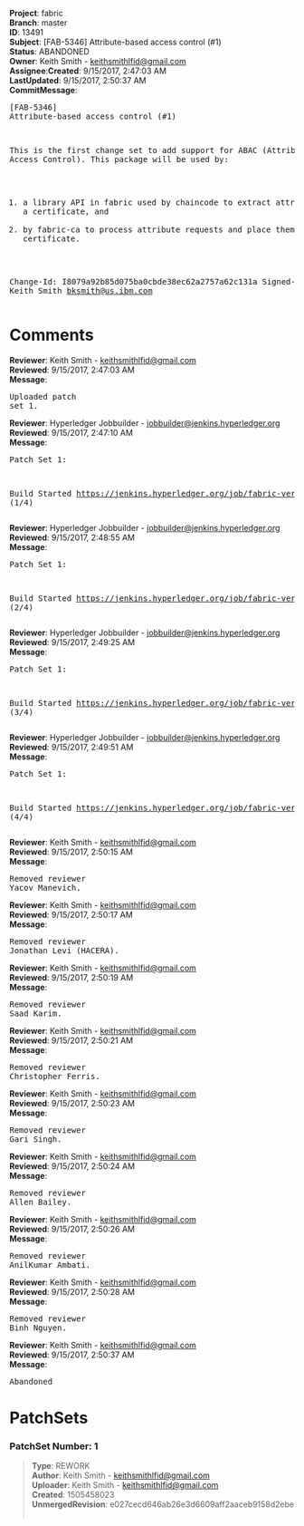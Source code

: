 <strong>Project</strong>: fabric</br><strong>Branch</strong>: master<br><strong>ID</strong>: 13491<br><strong>Subject</strong>: [FAB-5346] Attribute-based access control (#1)<br><strong>Status</strong>: ABANDONED<br><strong>Owner</strong>: Keith Smith - keithsmithlfid@gmail.com<br><strong>Assignee</strong>:<strong>Created</strong>: 9/15/2017, 2:47:03 AM<br><strong>LastUpdated</strong>: 9/15/2017, 2:50:37 AM<br><strong>CommitMessage</strong>:<br><pre>[FAB-5346] Attribute-based access control (#1)

This is the first change set to add support for ABAC
(Attribute-Based Access Control). This package will be used by:
1) a library API in fabric used by chaincode to extract attributes
   from a certificate, and
2) by fabric-ca to process attribute requests and place them into
   a certificate.

Change-Id: I8079a92b85d075ba0cbde38ec62a2757a62c131a
Signed-off-by: Keith Smith <bksmith@us.ibm.com>
</pre><h1>Comments</h1><strong>Reviewer</strong>: Keith Smith - keithsmithlfid@gmail.com<br><strong>Reviewed</strong>: 9/15/2017, 2:47:03 AM<br><strong>Message</strong>: <pre>Uploaded patch set 1.</pre><strong>Reviewer</strong>: Hyperledger Jobbuilder - jobbuilder@jenkins.hyperledger.org<br><strong>Reviewed</strong>: 9/15/2017, 2:47:10 AM<br><strong>Message</strong>: <pre>Patch Set 1:

Build Started https://jenkins.hyperledger.org/job/fabric-verify-z/12470/ (1/4)</pre><strong>Reviewer</strong>: Hyperledger Jobbuilder - jobbuilder@jenkins.hyperledger.org<br><strong>Reviewed</strong>: 9/15/2017, 2:48:55 AM<br><strong>Message</strong>: <pre>Patch Set 1:

Build Started https://jenkins.hyperledger.org/job/fabric-verify-x86_64/16810/ (2/4)</pre><strong>Reviewer</strong>: Hyperledger Jobbuilder - jobbuilder@jenkins.hyperledger.org<br><strong>Reviewed</strong>: 9/15/2017, 2:49:25 AM<br><strong>Message</strong>: <pre>Patch Set 1:

Build Started https://jenkins.hyperledger.org/job/fabric-verify-behave-x86_64/10825/ (3/4)</pre><strong>Reviewer</strong>: Hyperledger Jobbuilder - jobbuilder@jenkins.hyperledger.org<br><strong>Reviewed</strong>: 9/15/2017, 2:49:51 AM<br><strong>Message</strong>: <pre>Patch Set 1:

Build Started https://jenkins.hyperledger.org/job/fabric-verify-end-2-end-x86_64/8405/ (4/4)</pre><strong>Reviewer</strong>: Keith Smith - keithsmithlfid@gmail.com<br><strong>Reviewed</strong>: 9/15/2017, 2:50:15 AM<br><strong>Message</strong>: <pre>Removed reviewer Yacov Manevich.</pre><strong>Reviewer</strong>: Keith Smith - keithsmithlfid@gmail.com<br><strong>Reviewed</strong>: 9/15/2017, 2:50:17 AM<br><strong>Message</strong>: <pre>Removed reviewer Jonathan Levi (HACERA).</pre><strong>Reviewer</strong>: Keith Smith - keithsmithlfid@gmail.com<br><strong>Reviewed</strong>: 9/15/2017, 2:50:19 AM<br><strong>Message</strong>: <pre>Removed reviewer Saad Karim.</pre><strong>Reviewer</strong>: Keith Smith - keithsmithlfid@gmail.com<br><strong>Reviewed</strong>: 9/15/2017, 2:50:21 AM<br><strong>Message</strong>: <pre>Removed reviewer Christopher Ferris.</pre><strong>Reviewer</strong>: Keith Smith - keithsmithlfid@gmail.com<br><strong>Reviewed</strong>: 9/15/2017, 2:50:23 AM<br><strong>Message</strong>: <pre>Removed reviewer Gari Singh.</pre><strong>Reviewer</strong>: Keith Smith - keithsmithlfid@gmail.com<br><strong>Reviewed</strong>: 9/15/2017, 2:50:24 AM<br><strong>Message</strong>: <pre>Removed reviewer Allen Bailey.</pre><strong>Reviewer</strong>: Keith Smith - keithsmithlfid@gmail.com<br><strong>Reviewed</strong>: 9/15/2017, 2:50:26 AM<br><strong>Message</strong>: <pre>Removed reviewer AnilKumar Ambati.</pre><strong>Reviewer</strong>: Keith Smith - keithsmithlfid@gmail.com<br><strong>Reviewed</strong>: 9/15/2017, 2:50:28 AM<br><strong>Message</strong>: <pre>Removed reviewer Binh Nguyen.</pre><strong>Reviewer</strong>: Keith Smith - keithsmithlfid@gmail.com<br><strong>Reviewed</strong>: 9/15/2017, 2:50:37 AM<br><strong>Message</strong>: <pre>Abandoned</pre><h1>PatchSets</h1><h3>PatchSet Number: 1</h3><blockquote><strong>Type</strong>: REWORK<br><strong>Author</strong>: Keith Smith - keithsmithlfid@gmail.com<br><strong>Uploader</strong>: Keith Smith - keithsmithlfid@gmail.com<br><strong>Created</strong>: 1505458023<br><strong>UnmergedRevision</strong>: e027cecd646ab26e3d6609aff2aaceb9158d2ebe<br><br></blockquote>